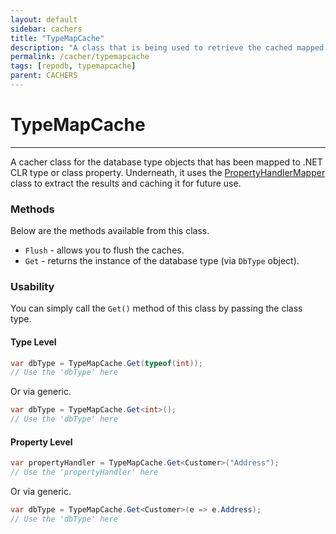 ```yaml
---
layout: default
sidebar: cachers
title: "TypeMapCache"
description: "A class that is being used to retrieve the cached mapped database type of the class or data entity property."
permalink: /cacher/typemapcache
tags: [repodb, typemapcache]
parent: CACHERS
---
```


# TypeMapCache

---

A cacher class for the database type objects that has been mapped to .NET CLR type or class property. Underneath, it uses the [PropertyHandlerMapper](/mapper/propertyhandlermapper) class to extract the results and caching it for future use.

### Methods

Below are the methods available from this class.

- `Flush` - allows you to flush the caches.
- `Get` - returns the instance of the database type (via `DbType` object).

### Usability

You can simply call the `Get()` method of this class by passing the class type.

#### Type Level

```csharp
var dbType = TypeMapCache.Get(typeof(int));
// Use the 'dbType' here
```

Or via generic.

```csharp
var dbType = TypeMapCache.Get<int>();
// Use the 'dbType' here
```

#### Property Level

```csharp
var propertyHandler = TypeMapCache.Get<Customer>("Address");
// Use the 'propertyHandler' here
```

Or via generic.

```csharp
var dbType = TypeMapCache.Get<Customer>(e => e.Address);
// Use the 'dbType' here
```